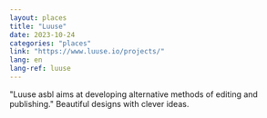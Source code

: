 ```yaml
---
layout: places
title: "Luuse"
date: 2023-10-24
categories: "places"
link: "https://www.luuse.io/projects/"
lang: en
lang-ref: luuse
---
```

"Luuse asbl aims at developing alternative methods of editing and publishing." Beautiful designs with clever ideas.
